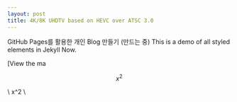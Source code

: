 ```yaml
---
layout: post
title: 4K/8K UHDTV based on HEVC over ATSC 3.0
---
```


GitHub Pages를 활용한 개인 Blog 만들기 (만드는 중) 
This is a demo of all styled elements in Jekyll Now.

[View the ma

$$ x^2 $$

\\ x^2 \\

